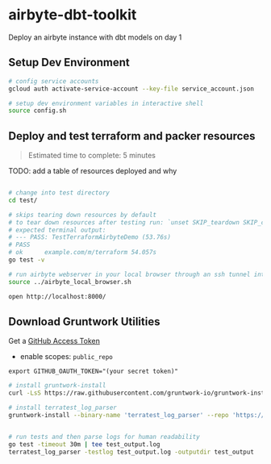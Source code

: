 # airbyte-dbt-toolkit

Deploy an airbyte instance with dbt models on day 1

## Setup Dev Environment

```bash
# config service accounts
gcloud auth activate-service-account --key-file service_account.json

# setup dev environment variables in interactive shell
source config.sh

```

## Deploy and test terraform and packer resources

> Estimated time to complete: 5 minutes

TODO: add a table of resources deployed and why

```bash

# change into test directory
cd test/

# skips tearing down resources by default
# to tear down resources after testing run: `unset SKIP_teardown SKIP_cleanup_image`
# expected terminal output:
# --- PASS: TestTerraformAirbyteDemo (53.76s)
# PASS
# ok      example.com/m/terraform 54.057s
go test -v

# run airbyte webserver in your local browser through an ssh tunnel into the airbyte virtual machine
source ../airbyte_local_browser.sh

open http://localhost:8000/

```

## Download Gruntwork Utilities

Get a [GitHub Access Token](https://docs.github.com/en/github/authenticating-to-github/creating-a-personal-access-token)

- enable scopes: `public_repo`

`export GITHUB_OAUTH_TOKEN="(your secret token)"`

```bash
# install gruntwork-install
curl -LsS https://raw.githubusercontent.com/gruntwork-io/gruntwork-installer/master/bootstrap-gruntwork-installer.sh | bash /dev/stdin --version v0.0.22

# install terratest_log_parser
gruntwork-install --binary-name 'terratest_log_parser' --repo 'https://github.com/gruntwork-io/terratest' --tag 'v0.13.13'


# run tests and then parse logs for human readability
go test -timeout 30m | tee test_output.log
terratest_log_parser -testlog test_output.log -outputdir test_output

```
